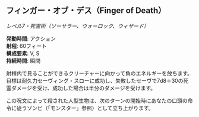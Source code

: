 ## フィンガー・オブ・デス（Finger of Death）
*レベル7・死霊術（ソーサラー、ウォーロック、ウィザード）*

**発動時間**: アクション  
**射程**: 60フィート  
**構成要素**: V, S  
**持続時間**: 瞬間

射程内で見ることができるクリーチャーに向かって負のエネルギーを放ちます。目標は耐久力セーヴィング・スローに成功し、失敗したセーヴで7d8＋30の死霊ダメージを受け、成功した場合は半分のダメージを受けます。

この呪文によって殺された人型生物は、次のターンの開始時にあなたの口頭の命令に従うゾンビ（「モンスター」参照）として立ち上がります。